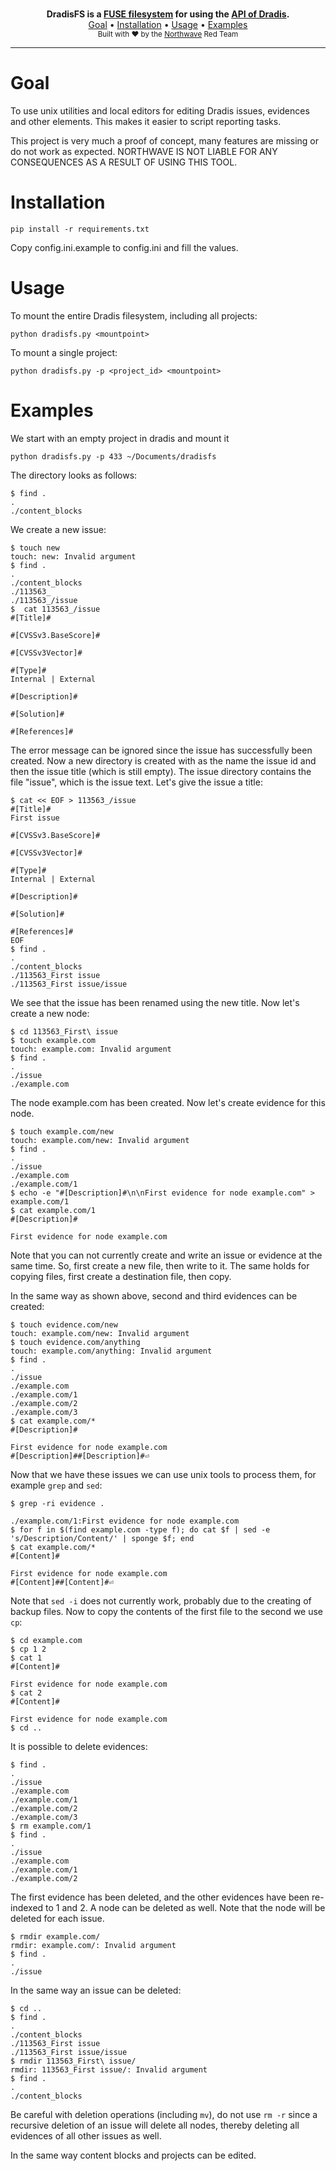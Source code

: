 <p align="center">
    <br/>
    <b>DradisFS is a <a href="https://www.kernel.org/doc/html/v5.8/filesystems/fuse.html">FUSE filesystem</a> for using the <a href="https://dradisframework.com/support/guides/rest_api/">API of Dradis</a>.</b>
    <br/>
    <a href="#goal">Goal</a>
    •
    <a href="#installation">Installation</a>
    •
    <a href="#usage">Usage</a>
    •
    <a href="#examples">Examples</a>
    <br/>
    <sub>Built with ❤ by the <a href="https://twitter.com/NorthwaveLabs">Northwave</a> Red Team</sub>
    <br/>
</p>
<hr>

# Goal

To use unix utilities and local editors for editing Dradis issues, evidences and other elements. This makes it easier to script reporting tasks. 

This project is very much a proof of concept, many features are missing or do not work as expected. 
NORTHWAVE IS NOT LIABLE FOR ANY CONSEQUENCES AS A RESULT OF USING THIS TOOL.

# Installation

```
pip install -r requirements.txt
```

Copy config.ini.example to config.ini and fill the values.

# Usage

To mount the entire Dradis filesystem, including all projects:

```
python dradisfs.py <mountpoint>
```

To mount a single project:

```
python dradisfs.py -p <project_id> <mountpoint>
```

# Examples

We start with an empty project in dradis and mount it

```
python dradisfs.py -p 433 ~/Documents/dradisfs
```

The directory looks as follows:
```
$ find .
.
./content_blocks
```

We create a new issue:
```
$ touch new
touch: new: Invalid argument
$ find .
.
./content_blocks
./113563_
./113563_/issue
$  cat 113563_/issue
#[Title]#

#[CVSSv3.BaseScore]#

#[CVSSv3Vector]#

#[Type]#
Internal | External

#[Description]#

#[Solution]#

#[References]#
```

The error message can be ignored since the issue has successfully been created. Now a new directory is created with as the name the issue id and then the issue title (which is still empty). The issue directory contains the file "issue", which is the issue text. Let's give the issue a title:

```
$ cat << EOF > 113563_/issue
#[Title]#
First issue

#[CVSSv3.BaseScore]#

#[CVSSv3Vector]#

#[Type]#
Internal | External

#[Description]#

#[Solution]#

#[References]#
EOF
$ find .
.
./content_blocks
./113563_First issue
./113563_First issue/issue
```

We see that the issue has been renamed using the new title. Now let's create a new node:

```
$ cd 113563_First\ issue
$ touch example.com
touch: example.com: Invalid argument
$ find .
.
./issue
./example.com
```

The node example.com has been created. Now let's create evidence for this node.

```
$ touch example.com/new
touch: example.com/new: Invalid argument
$ find .
.
./issue
./example.com
./example.com/1
$ echo -e "#[Description]#\n\nFirst evidence for node example.com" > example.com/1
$ cat example.com/1
#[Description]#

First evidence for node example.com
```

Note that you can not currently create and write an issue or evidence at the same time. So, first create a new file, then write to it. The same holds for copying files, first create a destination file, then copy.

In the same way as shown above, second and third evidences can be created:

```
$ touch evidence.com/new
touch: example.com/new: Invalid argument
$ touch evidence.com/anything
touch: example.com/anything: Invalid argument
$ find .
.
./issue
./example.com
./example.com/1
./example.com/2
./example.com/3
$ cat example.com/*
#[Description]#

First evidence for node example.com
#[Description]##[Description]#⏎
```

Now that we have these issues we can use unix tools to process them, for example `grep` and `sed`:

```
$ grep -ri evidence .

./example.com/1:First evidence for node example.com
$ for f in $(find example.com -type f); do cat $f | sed -e 's/Description/Content/' | sponge $f; end
$ cat example.com/*
#[Content]#

First evidence for node example.com
#[Content]##[Content]#⏎
```

Note that `sed -i` does not currently work, probably due to the creating of backup files.
Now to copy the contents of the first file to the second we use `cp`:

```
$ cd example.com
$ cp 1 2
$ cat 1
#[Content]#

First evidence for node example.com
$ cat 2
#[Content]#

First evidence for node example.com
$ cd ..
```

It is possible to delete evidences:

```
$ find .
.
./issue
./example.com
./example.com/1
./example.com/2
./example.com/3
$ rm example.com/1
$ find .
.
./issue
./example.com
./example.com/1
./example.com/2
```

The first evidence has been deleted, and the other evidences have been re-indexed to 1 and 2. A node can be deleted as well. Note that the node will be deleted for each issue.

```
$ rmdir example.com/
rmdir: example.com/: Invalid argument
$ find .
.
./issue
```

In the same way an issue can be deleted:

```
$ cd ..
$ find .
.
./content_blocks
./113563_First issue
./113563_First issue/issue
$ rmdir 113563_First\ issue/
rmdir: 113563_First issue/: Invalid argument
$ find .
.
./content_blocks
```

Be careful with deletion operations (including `mv`), do not use `rm -r` since a recursive deletion of an issue will delete all nodes, thereby deleting all evidences of all other issues as well.

In the same way content blocks and projects can be edited.
